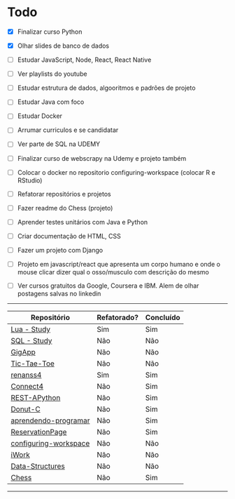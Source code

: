 # Todo

- [x] Finalizar curso Python

- [x] Olhar slides de banco de dados

- [ ] Estudar JavaScript, Node, React, React Native

- [ ] Ver playlists do youtube

- [ ] Estudar estrutura de dados, algooritmos e padrões de projeto

- [ ] Estudar Java com foco

- [ ] Estudar Docker

- [ ] Arrumar curriculos e se candidatar

- [ ] Ver parte de SQL na UDEMY

- [ ] Finalizar curso de webscrapy na Udemy e projeto também

- [ ] Colocar o docker no repositorio configuring-workspace (colocar R e RStudio)

- [ ] Refatorar repositórios e projetos

- [ ] Fazer readme do Chess (projeto)

- [ ] Aprender testes unitários com Java e Python

- [ ] Criar documentação de HTML, CSS

- [ ] Fazer um projeto com Django

- [ ] Projeto em javascript/react que apresenta um corpo humano e onde o mouse clicar dizer qual o osso/musculo com descrição do mesmo

- [ ] Ver cursos gratuitos da Google, Coursera e IBM. Alem de olhar postagens salvas no linkedin

---

| Repositório | Refatorado? | Concluído |
|----------|----------|----------|
| [Lua - Study](https://github.com/renanss4/lua-study)  | Sim | Sim | Sim |
| [SQL - Study](https://github.com/renanss4/sql-study) | Não  | Não |
| [GigApp](https://github.com/renanss4/GigApp)  | Não  | Não |
| [Tic-Tae-Toe](https://github.com/renanss4/Tic-Tac-Toe) | Não  | Não |
| [renanss4](https://github.com/renanss4/renanss4)  | Sim  | Sim |
| [Connect4](https://github.com/renanss4/Connect4)  | Não  | Sim |
| [REST-APython](https://github.com/renanss4/REST-APython)  | Não  | Sim |
| [Donut-C](https://github.com/renanss4/Donut-C)  | Não  | Sim |
| [aprendendo-programar](https://github.com/renanss4/aprendendo-programar)  | Não  | Sim |
| [ReservationPage](https://github.com/renanss4/reservationPage)  | Não  | Sim |
| [configuring-workspace](https://github.com/renanss4/configuring-workspace)  | Não  | Não |
| [iWork](https://github.com/renanss4/iWork)  | Não  | Não |
| [Data-Structures](https://github.com/renanss4/Data-Structures)  | Não  | Não |
| [Chess](https://github.com/renanss4/Chess) | Não  | Sim |

---
